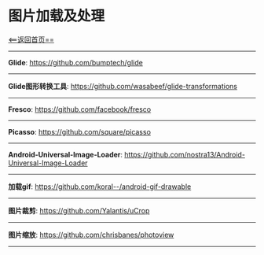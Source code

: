 # 图片加载及处理


[<==返回首页==](https://github.com/fengyongge/AndroidOpenCollect)

---


**Glide**:  https://github.com/bumptech/glide

---

**Glide图形转换工具**:  https://github.com/wasabeef/glide-transformations

---

**Fresco**:  https://github.com/facebook/fresco

---

**Picasso**:  https://github.com/square/picasso

---

**Android-Universal-Image-Loader**:  https://github.com/nostra13/Android-Universal-Image-Loader

---

**加载gif**:  https://github.com/koral--/android-gif-drawable

---

**图片裁剪**:  https://github.com/Yalantis/uCrop

---

**图片缩放**:  https://github.com/chrisbanes/photoview

---








